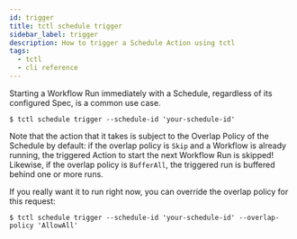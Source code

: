 ```yaml
---
id: trigger
title: tctl schedule trigger
sidebar_label: trigger
description: How to trigger a Schedule Action using tctl
tags:
  - tctl
  - cli reference
---
```


Starting a Workflow Run immediately with a Schedule, regardless of its configured Spec, is a common use case.

```shell
$ tctl schedule trigger --schedule-id 'your-schedule-id'
```

Note that the action that it takes is subject to the Overlap Policy of the Schedule by default: if the overlap policy is `Skip` and a Workflow is already running, the triggered Action to start the next Workflow Run is skipped!
Likewise, if the overlap policy is `BufferAll`, the triggered run is buffered behind one or more runs.

If you really want it to run right now, you can override the overlap policy for this request:

```shell
$ tctl schedule trigger --schedule-id 'your-schedule-id' --overlap-policy 'AllowAll'
```

